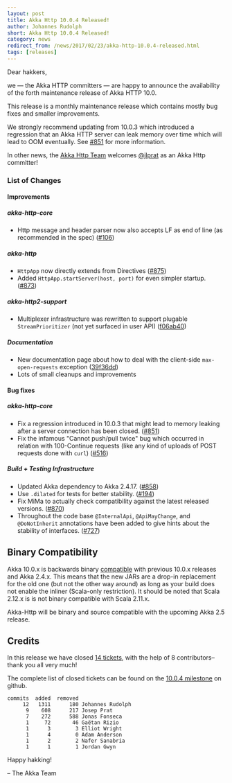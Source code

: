 ```yaml
---
layout: post
title: Akka Http 10.0.4 Released!
author: Johannes Rudolph
short: Akka Http 10.0.4 Released!
category: news
redirect_from: /news/2017/02/23/akka-http-10.0.4-released.html
tags: [releases]
---
```


Dear hakkers,

we — the Akka HTTP committers — are happy to announce the availability of the forth maintenance release of Akka HTTP 10.0.

This release is a monthly maintenance release which contains mostly bug fixes and smaller improvements.

We strongly recommend updating from 10.0.3 which introduced a regression that an Akka HTTP server can leak memory
over time which will lead to OOM eventually. See [#851](https://github.com/akka/akka-http/issues/851) for more information.

In other news, the [Akka Http Team](https://github.com/orgs/akka/teams/akka-http-team) welcomes [@jlprat](https://github.com/jlprat)
as an Akka Http committer!

### List of Changes

#### Improvements

##### akka-http-core
 * Http message and header parser now also accepts LF as end of line (as recommended in the spec) ([#106](https://github.com/akka/akka-http/issues/106))

##### akka-http
 * `HttpApp` now directly extends from Directives ([#875](https://github.com/akka/akka-http/issues/875))
 * Added `HttpApp.startServer(host, port)` for even simpler startup. ([#873](https://github.com/akka/akka-http/issues/873))

##### akka-http2-support
 * Multiplexer infrastructure was rewritten to support plugable `StreamPrioritizer` (not yet surfaced in user API) ([f06ab40](https://github.com/akka/akka-http/commit/f06ab40))

##### Documentation
 * New documentation page about how to deal with the client-side `max-open-requests` exception ([39f36dd](https://github.com/akka/akka-http/commit/39f36dd))
 * Lots of small cleanups and improvements

#### Bug fixes

##### akka-http-core
 * Fix a regression introduced in 10.0.3 that might lead to memory leaking after a server connection has been closed. ([#851](https://github.com/akka/akka-http/issues/851))
 * Fix the infamous "Cannot push/pull twice" bug which occurred in relation with 100-Continue requests (like any kind
   of uploads of POST requests done with `curl`) ([#516](https://github.com/akka/akka-http/issues/516))

##### Build + Testing Infrastructure
 * Updated Akka dependency to Akka 2.4.17. ([#858](https://github.com/akka/akka-http/issues/858))
 * Use `.dilated` for tests for better stability. ([#194](https://github.com/akka/akka-http/issues/194))
 * Fix MiMa to actually check compatibility against the latest released versions. ([#870](https://github.com/akka/akka-http/issues/870))
 * Throughout the code base `@InternalApi`, `@ApiMayChange`, and `@DoNotInherit` annotations have been added
   to give hints about the stability of interfaces. ([#727](https://github.com/akka/akka-http/issues/727))

## Binary Compatibility

Akka 10.0.x is backwards binary [compatible](https://doc.akka.io/docs/akka/2.5//common/binary-compatibility-rules.html)
with previous 10.0.x releases and Akka 2.4.x. This means that the new JARs are a drop-in replacement for
the old one (but not the other way around) as long as your build does not enable the inliner (Scala-only restriction).
It should be noted that Scala 2.12.x is is not binary compatible with Scala 2.11.x.

Akka-Http will be binary and source compatible with the upcoming Akka 2.5 release.

## Credits

In this release we have closed [14 tickets](https://github.com/akka/akka-http/milestone/21?closed=1), with the help of 8
contributors– thank you all very much!

The complete list of closed tickets can be found on the
[10.0.4 milestone](https://github.com/akka/akka-http/milestone/21?closed=1) on github.

~~~
commits  added  removed
     12   1311      180 Johannes Rudolph
      9    608      217 Josep Prat
      7    272      588 Jonas Fonseca
      1     72       46 Gaëtan Rizio
      1      3        3 Elliot Wright
      1      4        0 Adam Anderson
      1      2        2 Nafer Sanabria
      1      1        1 Jordan Gwyn
~~~

Happy hakking!

– The Akka Team
